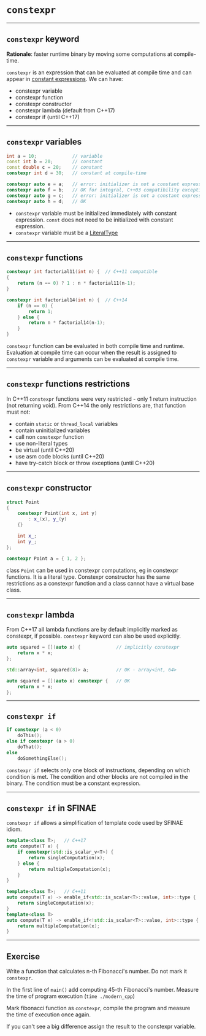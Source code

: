 <!-- .slide: data-background="#111111" -->
# `constexpr`

___

## `constexpr` keyword

<p><strong>Rationale</strong>: faster runtime binary by moving some computations at compile-time.</p>
<p><code>constexpr</code> is an expression that can be evaluated at compile time and can appear in <a href="https://en.cppreference.com/w/cpp/language/constant_expression">constant expressions</a>. We can have:</p>

* <!-- .element: class="fragment fade-in" --> constexpr variable
* <!-- .element: class="fragment fade-in" --> constexpr function
* <!-- .element: class="fragment fade-in" --> constexpr constructor
* <!-- .element: class="fragment fade-in" --> constexpr lambda (default from C++17)
* <!-- .element: class="fragment fade-in" --> constexpr if (until C++17)

___

## `constexpr` variables

```cpp
int a = 10;             // variable
const int b = 20;       // constant
const double c = 20;    // constant
constexpr int d = 30;   // constant at compile-time

constexpr auto e = a;   // error: initializer is not a constant expression
constexpr auto f = b;   // OK for integral, C++03 compatibility exception
constexpr auto g = c;   // error: initializer is not a constant expression
constexpr auto h = d;   // OK
```
<!-- .element: class="fragment fade-in" -->

* <!-- .element: class="fragment fade-in" --> <code>constexpr</code> variable must be initialized immediately with constant expression. <code>const</code> does not need to be initialized with constant expression.
* <!-- .element: class="fragment fade-in" --> <code>constexpr</code> variable must be a <a href="https://en.cppreference.com/w/cpp/named_req/LiteralType">LiteralType</a>

___

## `constexpr` functions

```cpp
constexpr int factorial11(int n) {  // C++11 compatible
{
    return (n == 0) ? 1 : n * factorial11(n-1);
}

constexpr int factorial14(int n) {  // C++14
    if (n == 0) {
        return 1;
    } else {
        return n * factorial14(n-1);
    }
}
```

<p class="fragment"><code>constexpr</code> function can be evaluated in both compile time and runtime. Evaluation at compile time can occur when the result is assigned to <code>constexpr</code> variable and arguments can be evaluated at compile time.</p>

___

<h2><code>constexpr</code> functions restrictions</h2>
<p>In C++11 <code>constexpr</code> functions were very restricted - only 1 return instruction (not returning void). From C++14 the only restrictions are, that function must not:</p>
<ul>
    <li class="fragment">contain <code>static</code> or <code>thread_local</code> variables</li>
    <li class="fragment">contain uninitialized variables</li>
    <li class="fragment">call non <code>constexpr</code> function</li>
    <li class="fragment">use non-literal types</li>
    <li class="fragment">be virtual (until C++20)</li>
    <li class="fragment">use asm code blocks (until C++20)</li>
    <li class="fragment">have try-catch block or throw exceptions (until C++20)</li>
</ul>

___

<h2><code>constexpr</code> constructor</h2>

```cpp
struct Point
{
    constexpr Point(int x, int y)
        : x_(x), y_(y)
    {}

    int x_;
    int y_;
};

constexpr Point a = { 1, 2 };
```

<p>class <code>Point</code> can be used in constexpr computations, eg in constexpr functions. It is a literal type. Constexpr constructor has the same restrictions as a constexpr function and a class cannot have a virtual base class.</p>

___

<h2><code>constexpr</code> lambda</h2>
<p>From C++17 all lambda functions are by default implicitly marked as constexpr, if possible. <code>constexpr</code> keyword can also be used explicitly.</p>

```cpp
auto squared = [](auto x) {             // implicitly constexpr
    return x * x;
};

std::array<int, squared(8)> a;          // OK - array<int, 64>

auto squared = [](auto x) constexpr {   // OK
    return x * x;
};
```

___

<h2><code>constexpr if</code></h2>

```cpp
if constexpr (a < 0)
    doThis();
else if constexpr (a > 0)
    doThat();
else
    doSomethingElse();
```

<p><code>constexpr if</code> selects only one block of instructions, depending on which condition is met. The condition and other blocks are not compiled in the binary. The condition must be a constant expression.</p>

___

<h2><code>constexpr if</code> in SFINAE</h2>
<p><code>constexpr if</code> allows a simplification of template code used by SFINAE idiom.</p>

```cpp
template<class T>;   // C++17
auto compute(T x) {
    if constexpr(std::is_scalar_v<T>) {
        return singleComputation(x);
    } else {
        return multipleComputation(x);
    }
}
```
<!-- .element: class="fragment fade-in" -->

```cpp
template<class T>;   // C++11
auto compute(T x) -> enable_if<std::is_scalar<T>::value, int>::type {
    return singleComputation(x);
}
template<class T>
auto compute(T x) -> enable_if<!std::is_scalar<T>::value, int>::type {
    return multipleComputation(x);
}
```
<!-- .element: class="fragment fade-in" -->

___

## Exercise

Write a function that calculates n-th Fibonacci's number. Do not mark it `constexpr`.

In the first line of `main()` add computing 45-th Fibonacci's number. Measure the time of program execution (`time ./modern_cpp`)

Mark fibonacci function as `constexpr`, compile the program and measure the time of execution once again.

If you can't see a big difference assign the result to the constexpr variable.
